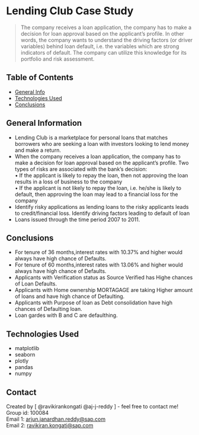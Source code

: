 # Lending Club Case Study
> The company receives a loan application, the company has to make a decision for loan approval based on the applicant’s profile. In other words, the company wants to understand the driving factors (or driver variables) behind loan default, i.e. the variables which are strong indicators of default.  The company can utilize this knowledge for its portfolio and risk assessment. 


## Table of Contents
* [General Info](#general-information)
* [Technologies Used](#technologies-used)
* [Conclusions](#conclusions)

<!-- You can include any other section that is pertinent to your problem -->

## General Information
- Lending Club is a marketplace for personal loans that matches borrowers who are seeking a loan with investors looking to lend money and make a return.
- When the company receives a loan application, the company has to make a decision for loan approval based on the applicant’s profile. Two types of risks are associated with the bank’s decision:
<br>• If the applicant is likely to repay the loan, then not approving the loan results in a loss of business to the company
<br>• If the applicant is not likely to repay the loan, i.e. he/she is likely to default, then approving the loan may lead to a financial loss for the company
- Identify risky applications as lending loans to the risky applicants leads to credit/financial loss. Identify driving factors leading to default of loan
- Loans issued through the time period 2007 to 2011.

<!-- You don't have to answer all the questions - just the ones relevant to your project. -->

## Conclusions
- For tenure of 36 months,interest rates with 10.37% and higher would always have high chance of Defaults.
- For tenure of 60 months,interest rates with 13.06% and higher would always have high chance of Defaults.
- Applicants with Verification status as Source Verified has Highe chances of Loan Defaults.
- Applicants with Home ownership MORTAGAGE are taking Higher amount of loans and have high chance of Defaulting.
- Applicants with Purpose of loan as Debt consolidation have high chances of Defaulting loan.
- Loan gardes with B and C are defaulthing.

<!-- You don't have to answer all the questions - just the ones relevant to your project. -->


## Technologies Used
- matplotlib
- seaborn
- plotly
- pandas
- numpy

<!-- As the libraries versions keep on changing, it is recommended to mention the version of library used in this project -->

## Contact
Created by [ @ravikirankongati @aj-j-reddy ]  - feel free to contact me!<br>
Group id: 100084<br>
Email 1: arjun.janardhan.reddy@sap.com<br>
Email 2: ravikiran.kongati@sap.com


<!-- Optional -->
<!-- ## License -->
<!-- This project is open source and available under the [... License](). -->

<!-- You don't have to include all sections - just the one's relevant to your project -->
